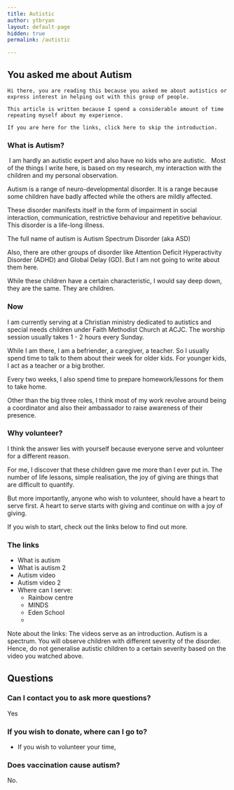 ```yaml
---
title: Autistic
author: ytbryan
layout: default-page
hidden: true
permalink: /autistic

---
```


## You asked me about Autism

```
Hi there, you are reading this because you asked me about autistics or express interest in helping out with this group of people.

This article is written because I spend a considerable amount of time repeating myself about my experience.

If you are here for the links, click here to skip the introduction.
```

### What is Autism?
 I am hardly an autistic expert and also have no kids who are autistic.   Most of the things I write here, is based on my research, my interaction with the children and my personal observation.

Autism is a range of neuro-developmental disorder. It is a range because some children have badly affected while the others are mildly affected.

These disorder manifests itself in the form of impairment in social interaction, communication, restrictive behaviour and repetitive behaviour. This disorder is a life-long illness.

The full name of autism is Autism Spectrum Disorder (aka ASD)

Also, there are other groups of disorder like Attention Deficit Hyperactivity Disorder (ADHD) and Global Delay (GD). But I am not going to write about them here.

While these children have a certain characteristic, I would say deep down, they are the same. They are children.

### Now

I am currently serving at a Christian ministry dedicated to autistics and special needs children under Faith Methodist Church at ACJC. The worship session usually takes 1 - 2 hours every Sunday.

While I am there, I am a befriender, a caregiver, a teacher. So I usually spend time to talk to them about their week for older kids. For younger kids, I act as a teacher or a big brother.

Every two weeks, I also spend time to prepare homework/lessons for them to take home.

Other than the big three roles, I think most of my work revolve around being a coordinator and also their ambassador to raise awareness of their presence.

### Why volunteer?

I think the answer lies with yourself because everyone serve and volunteer for a different reason.

For me, I discover that these children gave me more than I ever put in. The number of life lessons, simple realisation, the joy of giving are things that are difficult to quantify.

But more importantly, anyone who wish to volunteer, should have a heart to serve first. A heart to serve starts with giving and continue on with a joy of giving.

If you wish to start, check out the links below to find out more.

### The links

- What is autism
- What is autism 2
- Autism video
- Autism video 2
- Where can I serve:
    - Rainbow centre
    - MINDS
    - Eden School
    -
Note about the links: The videos serve as an introduction. Autism is a spectrum. You will observe children with different severity of the disorder. Hence, do not generalise autistic children to a certain severity based on the video you watched above.

## Questions

### Can I contact you to ask more questions?

Yes

### If you wish to donate, where can I go to?

- If you wish to volunteer your time,

### Does vaccination cause autism?

No.
